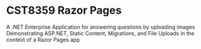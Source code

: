 # CST8359 Razor Pages
A .NET Enterprise Application for answering questions by uploading images  
Demonstrating ASP.NET, Static Content, Migrations, and File Uploads in the context of a Razor Pages app  